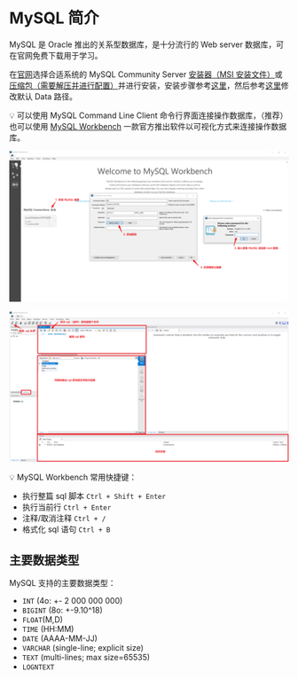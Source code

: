 # MySQL 简介

MySQL 是 Oracle 推出的关系型数据库，是十分流行的 Web server 数据库，可在官网免费下载用于学习。

在[官网](https://www.mysql.com/)选择合适系统的 MySQL Community Server [安装器（MSI 安装文件）](https://dev.mysql.com/downloads/installer/)或[压缩包（需要解压并进行配置）](https://dev.mysql.com/downloads/mysql/)并进行安装，安装步骤参考[这里](https://blog.csdn.net/qq_34531925/article/details/78022905)，然后参考[这里](https://blog.csdn.net/wangyan_z/article/details/81089211)修改默认 Data 路径。

:bulb: 可以使用 MySQL Command Line Client 命令行界面连接操作数据库，（推荐）也可以使用 [MySQL Workbench](https://dev.mysql.com/downloads/workbench/) 一款官方推出软件以可视化方式来连接操作数据库。

![使用 MySQL Workbench 连接数据库](./images/20201028181242274_28596.png)

![MySQL Workbench 执行sql 语句](./images/20201028185239966_12064.png)

:bulb: MySQL Workbench 常用快捷键：
* 执行整篇 sql 脚本 `Ctrl + Shift + Enter`
* 执行当前行 `Ctrl + Enter`
* 注释/取消注释 `Ctrl + /`
* 格式化 sql 语句 `Ctrl + B`

## 主要数据类型
MySQL 支持的主要数据类型：
* `INT` (4o: +- 2 000 000 000)
* `BIGINT` (8o: +-9.10^18)
* `FLOAT`(M,D)
* `TIME` (HH:MM)
* `DATE` (AAAA-MM-JJ)
* `VARCHAR` (single-line; explicit size)
* `TEXT` (multi-lines; max size=65535)
* `LOGNTEXT`
